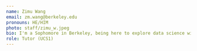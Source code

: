 ```yaml
---
name: Zimu Wang
email: zm.wang@berkeley.edu
pronouns: HE/HIM
photo: staff/zimu_w.jpeg
bio: I'm a Sophomore in Berkeley, being here to explore data science with more Golden Bears.
role: Tutor (UCS1)
---
```

